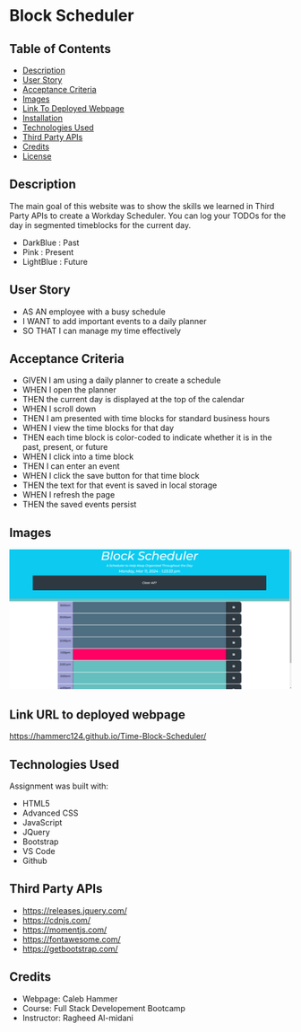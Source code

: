 # Block Scheduler

## Table of Contents

- [Description](#description)
- [User Story](#user-story)
- [Acceptance Criteria](#acceptance-criteria)
- [Images](#images) 
- [Link To Deployed Webpage](#link-url-to-deployed-webpage)
- [Installation](#installation)
- [Technologies Used](#technologies-used)
- [Third Party APIs](#third-party-apis)
- [Credits](#credits)
- [License](#license)

## Description

The main goal of this website was to show the skills we learned in Third Party APIs to create a Workday Scheduler. You can log your TODOs for the day in segmented timeblocks for the current day.
- DarkBlue : Past
- Pink : Present
- LightBlue : Future

## User Story

- AS AN employee with a busy schedule
- I WANT to add important events to a daily planner
- SO THAT I can manage my time effectively

## Acceptance Criteria

- GIVEN I am using a daily planner to create a schedule
- WHEN I open the planner
- THEN the current day is displayed at the top of the calendar
- WHEN I scroll down
- THEN I am presented with time blocks for standard business hours
- WHEN I view the time blocks for that day
- THEN each time block is color-coded to indicate whether it is in the past, present, or future
- WHEN I click into a time block
- THEN I can enter an event
- WHEN I click the save button for that time block
- THEN the text for that event is saved in local storage
- WHEN I refresh the page
- THEN the saved events persist

## Images

![Website Preview Image](./assets/images/workday-preview.png)

## Link URL to deployed webpage
https://hammerc124.github.io/Time-Block-Scheduler/


## Technologies Used
Assignment was built with:
- HTML5
- Advanced CSS
- JavaScript
- JQuery
- Bootstrap
- VS Code
- Github

## Third Party APIs 
- https://releases.jquery.com/
- https://cdnjs.com/
- https://momentjs.com/
- https://fontawesome.com/
- https://getbootstrap.com/

## Credits
- Webpage: Caleb Hammer
- Course: Full Stack Developement Bootcamp
- Instructor: Ragheed Al-midani